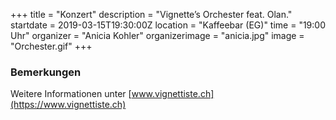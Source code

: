 +++
title = "Konzert"
description = "Vignette’s Orchester feat. Olan."
startdate = 2019-03-15T19:30:00Z
location = "Kaffeebar (EG)"
time = "19:00 Uhr"
organizer = "Anicia Kohler"
organizerimage = "anicia.jpg"
image = "Orchester.gif"
+++

### Bemerkungen   
Weitere Informationen unter [www.vignettiste.ch](https://www.vignettiste.ch)
